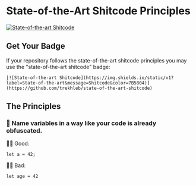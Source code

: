 # State-of-the-Art Shitcode Principles

[![State-of-the-art Shitcode](https://img.shields.io/static/v1?label=State-of-the-art&message=Shitcode&color=7B5804)](https://github.com/trekhleb/state-of-the-art-shitcode)

## Get Your Badge

If your repository follows the state-of-the-art shitcode principles you may use the "state-of-the-art shitcode" badge:

```
[![State-of-the-art Shitcode](https://img.shields.io/static/v1?label=State-of-the-art&message=Shitcode&color=7B5804)](https://github.com/trekhleb/state-of-the-art-shitcode)
```

## The Principles

### 💩 Name variables in a way like your code is already obfuscated.

👍🏻 Good:

```
let a = 42;
```

👎🏻 Bad:

```
let age = 42
```
